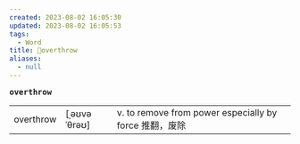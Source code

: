 ```yaml
---
created: 2023-08-02 16:05:30
updated: 2023-08-02 16:05:53
tags:
  - Word
title: 📖overthrow
aliases:
  - null
---
```


<pre><strong>overthrow</strong></pre>
|   |   |   |
|---|---|---|
|overthrow|[ˌəʊvəˈθrəʊ]|v. to remove from power especially by force 推翻，废除|